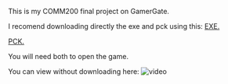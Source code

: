 This is my COMM200 final project on GamerGate.

I recomend downloading directly the exe and pck using this:
[EXE.](https://github.com/EricXu1728/comm200_final/blob/main/Comm%20200%20Final.exe)

[PCK.](https://github.com/EricXu1728/comm200_final/blob/main/Comm%20200%20Final.pck)


You will need both to open the game.

You can view without downloading here:
![video](https://github.com/EricXu1728/comm200_final/assets/73031279/4b6367c8-192c-4772-80a3-faf22b182881)





